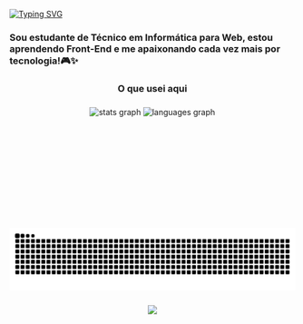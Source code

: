 <img align="right" alt="" height="400px" src="https://media1.giphy.com/media/v1.Y2lkPTc5MGI3NjExZGdsZ2VvY21nYnVxODg4bW5tbjgycHdwdzh3YnI1bmE2d3h3Zms5cyZlcD12MV9pbnRlcm5hbF9naWZfYnlfaWQmY3Q9Zw/hENDkVRxKsctCpuAun/giphy.gif">


<a href="https://git.io/typing-svg"><img src="https://readme-typing-svg.demolab.com?font=Pixelify+Sans&size=35&duration=4000&pause=1000&color=9769F7&width=435&lines=Ol%C3%A1%2C+eu+sou+a+Lav%C3%ADnia" alt="Typing SVG" /></a>

###

<h3 align="left">Sou estudante de Técnico em Informática para Web, estou aprendendo Front-End e me apaixonando cada vez mais por tecnologia!🎮✨</h3>

###
###

<h3 align="center">O que usei aqui</h3>

###

<div align="center">
  <img src="https://github-readme-stats.vercel.app/api?username=lalandrade&hide_title=false&hide_rank=false&show_icons=true&include_all_commits=true&count_private=true&disable_animations=false&theme=omni&locale=pt-br&hide_border=false" height="150" alt="stats graph"  />
  <img src="https://github-readme-stats.vercel.app/api/top-langs?username=lalandrade&locale=pt-br&hide_title=false&layout=compact&card_width=320&langs_count=5&theme=omni&hide_border=false" height="150" alt="languages graph"  />
</div>

###

<br clear="both">

<img src="https://raw.githubusercontent.com/lalandrade/lalandrade/output/snake.svg" alt="Snake animation" />

###

<div align="center">
  <img src="https://profile-counter.glitch.me/lalandrade/count.svg?"  />
</div>

###
